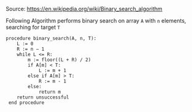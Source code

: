 Source: https://en.wikipedia.org/wiki/Binary_search_algorithm

Following Algorithm performs binary search on array `A` with `n` elements, searching for target `T`

```
procedure binary_search(A, n, T):
    L := 0
    R := n − 1
    while L <= R:
        m := floor((L + R) / 2)
        if A[m] < T:
            L := m + 1
        else if A[m] > T:
            R := m - 1
        else:
            return m
    return unsuccessful
 end procedure
 
 ```
 
